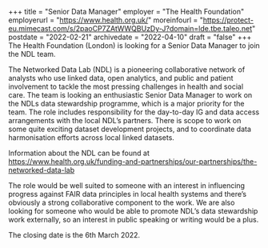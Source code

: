 +++
title = "Senior Data Manager"
employer = "The Health Foundation"
employerurl = "https://www.health.org.uk/"
moreinfourl = "https://protect-eu.mimecast.com/s/2paoCP7ZAtWWQBUzDy-J?domain=lde.tbe.taleo.net"
postdate = "2022-02-21"
archivedate = "2022-04-10"
draft = "false"
+++
The Health Foundation (London) is looking for a Senior Data Manager to join the NDL team.

The Networked Data Lab (NDL) is a pioneering collaborative network of analysts who use linked data, open analytics, and public and patient involvement to tackle the most pressing challenges in health and social care. The team is looking an enthusiastic Senior Data Manager to work on the NDLs data stewardship programme, which is a major priority for the team.  The role includes responsibility for the day-to-day IG and data access arrangements with the local NDL’s partners. There is scope to work on some quite exciting dataset development projects, and to coordinate data harmonisation efforts across local linked datasets.

Information about the NDL can be found at https://www.health.org.uk/funding-and-partnerships/our-partnerships/the-networked-data-lab

The role would be well suited to someone with an interest in influencing progress against FAIR data principles in local health systems and there’s obviously a strong collaborative component to the work. We are also looking for someone who would be able to promote NDL’s data stewardship work externally, so an interest in public speaking or writing would be a plus.

The closing date is the 6th  March 2022.